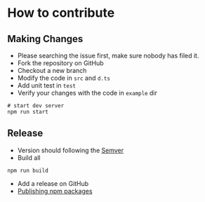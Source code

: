 # How to contribute


## Making Changes
* Please searching the issue first, make sure nobody has filed it.
* Fork the repository on GitHub
* Checkout a new branch
* Modify the code in `src` and `d.ts`
* Add unit test in `test`
* Verify your changes with the code in `example` dir

```shell
# start dev server
npm run start
```

## Release
* Version should following the [Semver](http://semver.org/)
* Build all
```shell
npm run build
```
* Add a release on GitHub
* [Publishing npm packages](https://docs.npmjs.com/getting-started/publishing-npm-packages)
